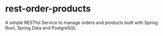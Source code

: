 # rest-order-products
A simple RESTful Service to manage orders and products built with Spring Boot, Spring Data and PostgreSQL
